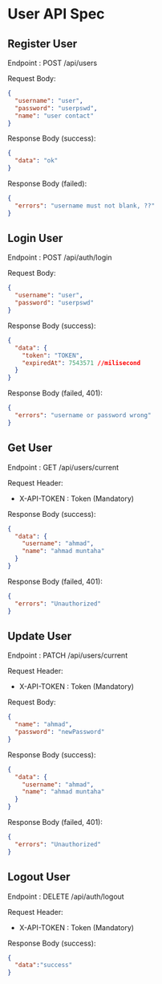 # User API Spec

## Register User

Endpoint : POST /api/users

Request Body:

```json
{
  "username": "user",
  "password": "userpswd",
  "name": "user contact"
}
```
Response Body (success):

```json
{
  "data": "ok"
}
```

Response Body (failed):

```json
{
  "errors": "username must not blank, ??"
}
```
## Login User

Endpoint : POST /api/auth/login

Request Body:

```json
{
  "username": "user",
  "password": "userpswd"
}
```
Response Body (success):

```json
{
  "data": {
    "token": "TOKEN",
    "expiredAt": 7543571 //milisecond
  }
}
```

Response Body (failed, 401):

```json
{
  "errors": "username or password wrong"
}
```

## Get User

Endpoint : GET /api/users/current

Request Header:
- X-API-TOKEN : Token (Mandatory)

Response Body (success):

```json
{
  "data": {
    "username": "ahmad",
    "name": "ahmad muntaha"
  }
}
```

Response Body (failed, 401):

```json
{
  "errors": "Unauthorized"
}
```
## Update User
Endpoint : PATCH /api/users/current

Request Header:
- X-API-TOKEN : Token (Mandatory)

Request Body:

```json
{
  "name": "ahmad",
  "password": "newPassword"
}
```

Response Body (success):

```json
{
  "data": {
    "username": "ahmad",
    "name": "ahmad muntaha"
  }
}
```
Response Body (failed, 401):

```json
{
  "errors": "Unauthorized"
}
```


## Logout User
Endpoint : DELETE /api/auth/logout

Request Header:
- X-API-TOKEN : Token (Mandatory)

Response Body (success):
```json
{
  "data":"success"
}
```
